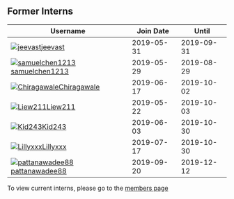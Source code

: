 ## Former Interns

|**Username**|**Join Date**|**Until**|
|------------|-------------|----|
|[![jeevast](https://avatars1.githubusercontent.com/u/33208073?s=25)jeevast](profiles/jeevast.md)|2019-05-31|2019-09-31|
|[![samuelchen1213](https://avatars1.githubusercontent.com/u/33208073?s=25)samuelchen1213](profiles/samuelchen1213.md)|2019-05-29|2019-08-29|
|[![Chiragawale](http://github.com/Chiragawale.png?size=25)Chiragawale](profiles/chiragawale.md)|2019-06-17|2019-10-02|
|[![Liew211](http://github.com/Liew211.png?size=25)Liew211](profiles/Liew211.md)|2019-05-22|2019-10-03|
|[![Kid243](https://avatars1.githubusercontent.com/u/33208073?s=25)Kid243](profiles/Kid243.md)|2019-06-03|2019-10-30|
|[![Lillyxxx](http://github.com/Lillyxxx.png?size=25)Lillyxxx](profiles/lillyxxx.md)|2019-07-17|2019-10-30|
|[![pattanawadee88](http://github.com/pattanawadee88.png?size=25)pattanawadee88](profiles/pattanawadee88.md)|2019-09-20|2019-12-12|

To view current interns, please go to the [members page](team.md)

